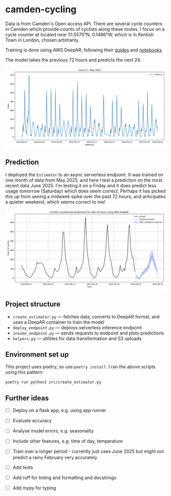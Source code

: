 # camden-cycling

Data is from Camden's Open access API. There are several cycle counters in Camden which provide counts of cyclists along these routes. I focus on a cycle counter at located near 51.5575°N, 0.1486°W, which is in Kentish Town in London, chosen arbitrarily.

Training is done using AWS DeepAR, following their [guides](https://docs.aws.amazon.com/sagemaker/latest/dg/deepar.html#deepar-sample-notebooks) and [notebooks](https://github.com/aws/amazon-sagemaker-examples/tree/main/introduction_to_amazon_algorithms/deepar_electricity). 

The model takes the previous 72 hours and predicts the next 24. 

![Cyclists through Ktown](count_i.png)

## Prediction

I deployed the `Estimator` to an async serverless endpoint. It was trained on one month of data from May 2025, and here I test a prediction on the most recent data June 2025. I'm testing it on a Friday and it does predict less usage tomorrow (Saturday) which does seem correct. Perhaps it has picked this up from seeing a midweek spike over the past 72 hours, and anticipates a quieter weekend, which seems correct to me!

![Recent and predicted](recent_and_forecast.png)

## Project structure
- `create_estimator.py` — fetches data, converts to DeepAR format, and uses a DeepAR container to train the model
- `deploy_endpoint.py` — deploys serverless inference endpoint
- `invoke_endpoint.py` — sends requests to endpoint and plots predictions
- `helpers.py` — utilities for data transformation and S3 uploads

## Environment set up

This project uses poetry, so use `poetry install`. I ran the above scripts using this pattern:
```
poetry run python3 src/create_estimator.py
```   

## Further ideas


- [ ] Deploy on a flask app, e.g. using app runner
- [ ] Evaluate accuracy
- [ ] Analyse model errors, e.g. seasonality
- [ ] Include other features, e.g. time of day, temperature
- [ ] Train over a longer period - currently just uses June 2025 but might not predict a rainy February very accurately
- [ ] Add tests
- [ ] Add ruff for linting and formatting and docstrings
- [ ] Add mypy for typing
 
